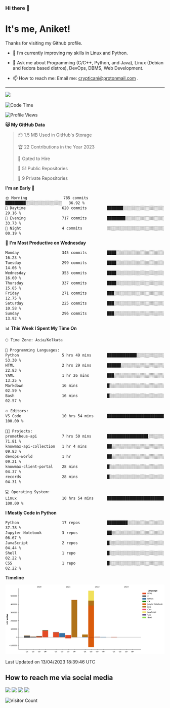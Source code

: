 ### Hi there 👋

   # It's me, Aniket!
   Thanks for visiting my Github profile.

<!--
**crypticani/crypticani** is a ✨ _special_ ✨ repository because its `README.md` (this file) appears on your GitHub profile. -->

- 🌱 I’m currently improving my skills in Linux and Python.

- 💬 Ask me about Programming (C/C++, Python, and Java), Linux (Debian and fedora based distros), DevOps, DBMS, Web Development.

- 📫 How to reach me: Email me: crypticani@protonmail.com .

---

<a href="#"><img src="https://github-readme-stats.vercel.app/api?username=crypticani&show_icons=true&hide_border=false&layout=default&theme=dracula&count_private=true"></a>

<!--START_SECTION:waka-->
![Code Time](http://img.shields.io/badge/Code%20Time-482%20hrs%2037%20mins-blue)

![Profile Views](http://img.shields.io/badge/Profile%20Views-3-blue)

**🐱 My GitHub Data** 

> 📦 1.5 MB Used in GitHub's Storage 
 > 
> 🏆 22 Contributions in the Year 2023
 > 
> 💼 Opted to Hire
 > 
> 📜 51 Public Repositories 
 > 
> 🔑 9 Private Repositories 
 > 
**I'm an Early 🐤** 

```text
🌞 Morning                785 commits         █████████░░░░░░░░░░░░░░░░   36.92 % 
🌆 Daytime                620 commits         ███████░░░░░░░░░░░░░░░░░░   29.16 % 
🌃 Evening                717 commits         ████████░░░░░░░░░░░░░░░░░   33.73 % 
🌙 Night                  4 commits           ░░░░░░░░░░░░░░░░░░░░░░░░░   00.19 % 
```
📅 **I'm Most Productive on Wednesday** 

```text
Monday                   345 commits         ████░░░░░░░░░░░░░░░░░░░░░   16.23 % 
Tuesday                  299 commits         ████░░░░░░░░░░░░░░░░░░░░░   14.06 % 
Wednesday                353 commits         ████░░░░░░░░░░░░░░░░░░░░░   16.60 % 
Thursday                 337 commits         ████░░░░░░░░░░░░░░░░░░░░░   15.85 % 
Friday                   271 commits         ███░░░░░░░░░░░░░░░░░░░░░░   12.75 % 
Saturday                 225 commits         ███░░░░░░░░░░░░░░░░░░░░░░   10.58 % 
Sunday                   296 commits         ███░░░░░░░░░░░░░░░░░░░░░░   13.92 % 
```


📊 **This Week I Spent My Time On** 

```text
🕑︎ Time Zone: Asia/Kolkata

💬 Programming Languages: 
Python                   5 hrs 49 mins       █████████████░░░░░░░░░░░░   53.30 % 
HTML                     2 hrs 29 mins       ██████░░░░░░░░░░░░░░░░░░░   22.83 % 
YAML                     1 hr 26 mins        ███░░░░░░░░░░░░░░░░░░░░░░   13.25 % 
Markdown                 16 mins             █░░░░░░░░░░░░░░░░░░░░░░░░   02.59 % 
Bash                     16 mins             █░░░░░░░░░░░░░░░░░░░░░░░░   02.57 % 

🔥 Editors: 
VS Code                  10 hrs 54 mins      █████████████████████████   100.00 % 

🐱‍💻 Projects: 
prometheus-api           7 hrs 50 mins       ██████████████████░░░░░░░   71.81 % 
knowmax-api-collection   1 hr 4 mins         ██░░░░░░░░░░░░░░░░░░░░░░░   09.83 % 
devops-world             1 hr                ██░░░░░░░░░░░░░░░░░░░░░░░   09.21 % 
knowmax-client-portal    28 mins             █░░░░░░░░░░░░░░░░░░░░░░░░   04.37 % 
records                  28 mins             █░░░░░░░░░░░░░░░░░░░░░░░░   04.31 % 

💻 Operating System: 
Linux                    10 hrs 54 mins      █████████████████████████   100.00 % 
```

**I Mostly Code in Python** 

```text
Python                   17 repos            █████████░░░░░░░░░░░░░░░░   37.78 % 
Jupyter Notebook         3 repos             ██░░░░░░░░░░░░░░░░░░░░░░░   06.67 % 
JavaScript               2 repos             █░░░░░░░░░░░░░░░░░░░░░░░░   04.44 % 
Shell                    1 repo              █░░░░░░░░░░░░░░░░░░░░░░░░   02.22 % 
CSS                      1 repo              █░░░░░░░░░░░░░░░░░░░░░░░░   02.22 % 
```



**Timeline**

![Lines of Code chart](https://raw.githubusercontent.com/crypticani/crypticani/master/assets/bar_graph.png)


 Last Updated on 13/04/2023 18:39:46 UTC
<!--END_SECTION:waka-->

## How to reach me via social media
<p>
<a href="https://www.linkedin.com/in/crypticani/"><img src="https://img.shields.io/badge/-LinkedIn-blue?&style=for-the-badge&logo=linkedin&logoColor=white" height=30></a> 
<a href="https://twitter.com/crypticani"><img src="https://img.shields.io/badge/twitter-%231DA1F2.svg?&style=for-the-badge&logo=twitter&logoColor=white" height=30></a> 
<a href="https://www.quora.com/profile/Cryptic-Ani"><img src="https://img.shields.io/badge/-Quora-critical?&style=for-the-badge&logo=quora&logoColor=white" height=30></a>   
<a href="https://t.me/crypticani"><img src="https://img.shields.io/badge/-Telegram-informational?&style=for-the-badge&logo=telegram&logoColor=white" height=30></a> 

</p>

![Visitor Count](https://profile-counter.glitch.me/{crypticani}/count.svg)

